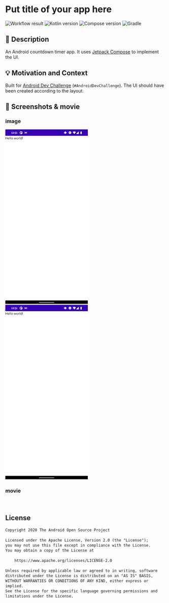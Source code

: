 # Put title of your app here

![Workflow result](https://github.com/hiroshi-homma-origin/compose-android-dev-challenge-week3/workflows/Check/badge.svg)
![Kotlin version](https://img.shields.io/badge/Kotlin-1.4.31-red) ![Compose version](https://img.shields.io/badge/Compose-1.0.0--beta02-blueviolet)
![Gradle](https://img.shields.io/badge/Gradle%20Plugin-7.0.0--alpha09-green)


## :scroll: Description
An Android countdown timer app. It uses [Jetpack Compose](https://developer.android.com/jetpack/compose) to implement the UI.


## :bulb: Motivation and Context
Built for [Android Dev Challenge](https://android-developers.googleblog.com/2021/03/android-dev-challenge-3.html) (`#AndroidDevChallenge`).
The UI should have been created according to the layout.

## :camera_flash: Screenshots & movie

### image
<img src="/results/screenshot_1.png" width="260">&emsp;
<img src="/results/screenshot_2.png" width="260">&emsp;
### movie
<img src="" width="260">&emsp;

## License
```
Copyright 2020 The Android Open Source Project

Licensed under the Apache License, Version 2.0 (the "License");
you may not use this file except in compliance with the License.
You may obtain a copy of the License at

    https://www.apache.org/licenses/LICENSE-2.0

Unless required by applicable law or agreed to in writing, software
distributed under the License is distributed on an "AS IS" BASIS,
WITHOUT WARRANTIES OR CONDITIONS OF ANY KIND, either express or implied.
See the License for the specific language governing permissions and
limitations under the License.
```
